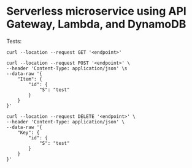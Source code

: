 # Serverless microservice using API Gateway, Lambda, and DynamoDB  

Tests:  
```
curl --location --request GET '<endpoint>'
```
```
curl --location --request POST '<endpoint>' \
--header 'Content-Type: application/json' \s
--data-raw '{
	"Item": {
		"id": {
			"S": "test"
		}
	}
}'
```
```
curl --location --request DELETE '<endpoint>' \
--header 'Content-Type: application/json' \
--data-raw '{
	"Key": {
		"id": {
			"S": "test"
		}
	}
}'
```

